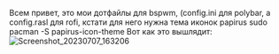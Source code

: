 Всем привет, это мои дотфайлы для bspwm, (config.ini для polybar, а config.rasl для rofi, кстати для него нужна тема иконок papirus
sudo pacman -S papirus-icon-theme
Вот как это вышлядит:
![Screenshot_20230707_163206](https://github.com/ilya-yadrov/My-dots/assets/136748895/866c692d-35ca-4a45-9bb2-3c107628cd7f)
